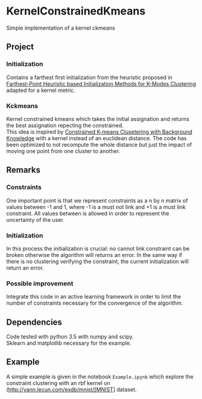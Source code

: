 # KernelConstrainedKmeans
Simple implementation of a kernel ckmeans

## Project
### Initialization
Contains a farthest first initialization from the heuristic proposed in [Farthest-Point Heuristic based Initialization Methods for K-Modes Clustering](https://arxiv.org/pdf/cs/0610043.pdf) adapted for a kernel metric.

### Kckmeans
Kernel constrained kmeans which takes the initial assignation and returns the best assignation repecting the constrained.  
This idea is inspired by [Constrained K-means Clusetering with Background Knowledge](https://pdfs.semanticscholar.org/0bac/ca0993a3f51649a6bb8dbb093fc8d8481ad4.pdf) with a kernel instead of an euclidean distance. The code has been optimized to not recompute the whole distance but just the impact of moving one point from one cluster to another.

## Remarks
### Constraints
One important point is that we represent constraints as a n by n matrix of values between -1 and 1, where -1 is a must not link and +1 is a must link constraint. All values between is allowed in order to represent the uncertainty of the user.

### Initialization
In this process the initialization is crucial: no cannot link constraint can be broken otherwise the algorithm will returns an error. In the same way if there is no clustering verifying the constraint, the current initialization will return an error.

### Possible improvement
Integrate this code in an active learning framework in order to limit the number of constraints necessary for the convergence of the algorithm.

## Dependencies
Code tested with python 3.5 with numpy and scipy.  
Sklearn and matplotlib necessary for the example.

## Example
A simple example is given in the notebook `Example.ipynb` which explore the constraint clustering with an rbf kernel on (http://yann.lecun.com/exdb/mnist/[MNIST] dataset.
